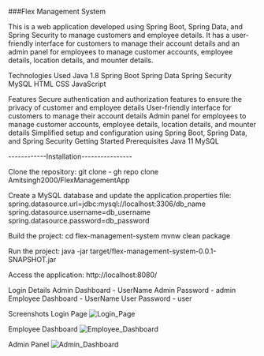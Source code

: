###Flex Management System

This is a web application developed using Spring Boot, Spring Data, and Spring Security to manage customers and employee details. It has a user-friendly interface for customers to manage their account details and an admin panel for employees to manage customer accounts, employee details, location details, and mounter details.

Technologies Used
Java 1.8
Spring Boot
Spring Data
Spring Security
MySQL
HTML
CSS
JavaScript

Features
Secure authentication and authorization features to ensure the privacy of customer and employee details
User-friendly interface for customers to manage their account details
Admin panel for employees to manage customer accounts, employee details, location details, and mounter details
Simplified setup and configuration using Spring Boot, Spring Data, and Spring Security
Getting Started
Prerequisites
Java 11
MySQL

------------Installation----------------

Clone the repository:
git clone - gh repo clone Amitsingh2000/FlexManagementApp

Create a MySQL database and update the application.properties file:
spring.datasource.url=jdbc:mysql://localhost:3306/db_name
spring.datasource.username=db_username
spring.datasource.password=db_password

Build the project:
cd flex-management-system
mvnw clean package

Run the project:
java -jar target/flex-management-system-0.0.1-SNAPSHOT.jar

Access the application:
http://localhost:8080/

Login Details 
 Admin Dashboard - UserName Admin Password - admin
 Employee Dashboard - UserName User Password - user

Screenshots
Login Page
![Login_Page](https://user-images.githubusercontent.com/96221336/232455423-793ae2f3-4d6d-4b1c-816d-5a2f67d446fe.png)


Employee Dashboard
![Employee_Dashboard](https://user-images.githubusercontent.com/96221336/232455294-3d6a06cc-cf3d-4218-91bb-7a255fbfdb63.png)

Admin Panel
![Admin_Dashboard](https://user-images.githubusercontent.com/96221336/232455487-da809f61-d6d9-49e0-b797-fc41b9dcdfa8.png)






